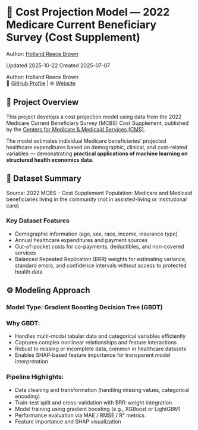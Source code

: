 # 🧮 Cost Projection Model — 2022 Medicare Current Beneficiary Survey (Cost Supplement)

Author: [Holland Reece Brown](github.com/holland-reece)

Updated 2025-10-22 
Created 2025-07-07
  
Author: Holland Reece Brown  
🔗 [GitHub Profile](https://github.com/holland-reece) | 🌐 [Website](https://holland-reece.github.io/)  

## 📘 Project Overview

This project develops a cost projection model using data from the 2022 Medicare Current Beneficiary Survey (MCBS) Cost Supplement, published by the [Centers for Medicare & Medicaid Services (CMS)]( https://data.cms.gov/medicare-current-beneficiary-survey-mcbs/medicare-current-beneficiary-survey-cost-supplement).


The model estimates individual Medicare beneficiaries’ projected healthcare expenditures based on demographic, clinical, and cost-related variables — demonstrating __practical applications of machine learning on structured health economics data__.

## 🧩 Dataset Summary

Source: 2022 MCBS – Cost Supplement
Population: Medicare and Medicaid beneficiaries living in the community (not in assisted-living or institutional care)

### Key Dataset Features
- Demographic information (age, sex, race, income, insurance type)
- Annual healthcare expenditures and payment sources
- Out-of-pocket costs for co-payments, deductibles, and non-covered services
- Balanced Repeated Replication (BRR) weights for estimating variance, standard errors, and confidence intervals without access to protected health data

## ⚙️ Modeling Approach
### Model Type: Gradient Boosting Decision Tree (GBDT)

### Why GBDT:
- Handles multi-modal tabular data and categorical variables efficiently
- Captures complex nonlinear relationships and feature interactions
- Robust to missing or incomplete data, common in healthcare datasets
- Enables SHAP-based feature importance for transparent model interpretation

### Pipeline Highlights:
- Data cleaning and transformation (handling missing values, categorical encoding)
- Train-test split and cross-validation with BRR-weight integration
- Model training using gradient boosting (e.g., XGBoost or LightGBM)
- Performance evaluation via MAE / RMSE / R² metrics
- Feature importance and SHAP visualization
